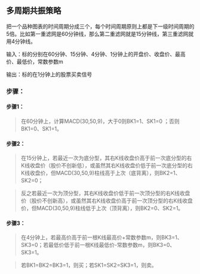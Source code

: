 ## 多周期共振策略

把一个品种图表的时间周期分成三个，每个时间周期原则上都是下一级时间周期的5倍。比如第一重滤网是60分钟线，那么第二重滤网就是15分钟线，第三重滤网就用4分钟线。

输入：标的分别在60分钟、15分钟、4分钟、1分钟上的开盘价、收盘价、最高价、最低价，常数参数m

输出：标的在1分钟上的股票买卖信号

### 步骤：

#### 步骤1：
>在60分钟上，计算MACD(30,50,9)，大于0则BK1=1、SK1=0	；否则BK1=0、SK1=1。

#### 步骤2：
>在15分钟上，若最近一次为底分型，其右K线收盘价高于前一次底分型的右K线收盘价（股价不创新低），或虽然其右K线收盘价低于前一次底分型的右K线收盘价，但MACD(30,50,9)柱线高于上次（底背离），则BK2=1、SK2=0；

>反之若最近一次为顶分型，其右K线收盘价低于前一次顶分型的右K线收盘价（股价不创新高），或虽然其右K线收盘价高于前一次顶分型的右K线收盘价，但MACD(30,50,9)柱线低于上次（顶背离），则BK2=0、SK2=1。

#### 步骤3：
>在4分钟上，若最高价高于前一根K线最高价+常数参数m，则BK3=1、SK3=0；若最低价低于前一根K线最低价-常数参数m，则BK3=0、SK3=1。

>若BK1=BK2=BK3=1，则买；若SK1=SK2=SK3=1，则卖。

